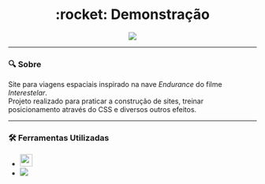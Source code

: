 <h1 align="center"> :rocket: Demonstração </h1>

<div  align= "center">
<img src="demo.gif">
</div>

***
### :mag: Sobre <br>
Site para viagens espaciais inspirado na nave *Endurance* do filme *Interestelar*. <br>
Projeto realizado para praticar a construção de sites, treinar posicionamento através do CSS e diversos outros efeitos.

***
### :hammer_and_wrench: Ferramentas Utilizadas <br>
- <code><img height="25" src="https://img.shields.io/badge/HTML5-E34F26?style=for-the-badge&logo=html5&logoColor=white"></code>
- <code><img heigth="30" src="https://img.shields.io/badge/CSS3-1572B6?style=for-the-badge&logo=css3&logoColor=white"></code>

